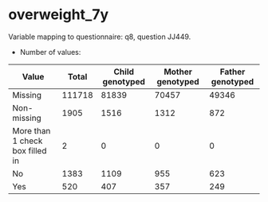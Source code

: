 # overweight_7y
Variable mapping to questionnaire: q8, question JJ449.
- Number of values:

| Value | Total | Child genotyped | Mother genotyped | Father genotyped |
| ----- | ----- | --------------- | ---------------- | ---------------- |
| Missing | 111718 | 81839 | 70457 | 49346 |
| Non-missing | 1905 | 1516 | 1312 | 872 |
| More than 1 check box filled in | 2 | 0 | 0 |0 |
| No | 1383 | 1109 | 955 |623 |
| Yes | 520 | 407 | 357 |249 |



